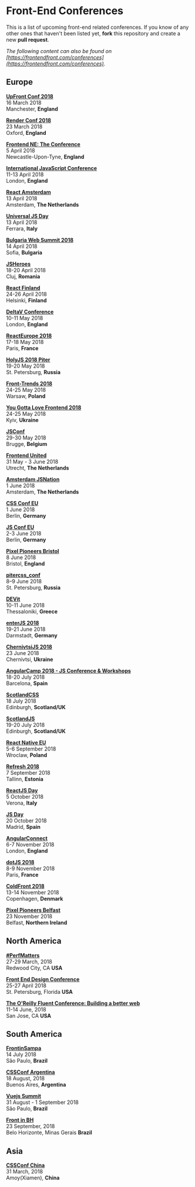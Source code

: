 # Front-End Conferences

This is a list of upcoming front-end related conferences. If you know of any other ones that haven't been listed yet, **fork** this repository and create a new **pull request**.

*The following content can also be found on [https://frontendfront.com/conferences](https://frontendfront.com/conferences).*


## Europe

[**UpFront Conf 2018**](http://upfrontconf.com)  
16 March 2018  
Manchester, **England**

[**Render Conf 2018**](https://2018.render-conf.com/)  
23 March 2018  
Oxford, **England**

[**Frontend NE: The Conference**](https://2018.frontendne.co.uk)  
5 April 2018  
Newcastle-Upon-Tyne, **England**

[**International JavaScript Conference**](https://javascript-conference.com/en/)  
11-13 April 2018  
London, **England**

[**React Amsterdam**](https://react.amsterdam)  
13 April 2018  
Amsterdam, **The Netherlands**

[**Universal JS Day**](http://2018.universaljsday.com)  
13 April 2018  
Ferrara, **Italy**  

[**Bulgaria Web Summit 2018**](https://bulgariawebsummit.com)  
14 April 2018  
Sofia, **Bulgaria**

[**JSHeroes**](https://jsheroes.io)  
18-20 April 2018  
Cluj, **Romania**

[**React Finland**](https://react-finland.fi/)  
24-26 April 2018  
Helsinki, **Finland**

[**DeltaV Conference**](https://2018.deltavconf.com)  
10-11 May 2018  
London, **England**  

[**ReactEurope 2018**](https://www.react-europe.org)  
17-18 May 2018  
Paris, **France**  

[**HolyJS 2018 Piter**](https://holyjs-piter.ru/en/)  
19-20 May 2018  
St. Petersburg, **Russia**  

[**Front-Trends 2018**](https://2018.front-trends.com/)  
24-25 May 2018  
Warsaw, **Poland**  

[**You Gotta Love Frontend 2018**](http://yglf.com.ua/)  
24-25 May 2018  
Kyiv, **Ukraine**

[**JSConf**](https://www.jsconf.be/en)  
29-30 May 2018  
Brugge, **Belgium**

[**Frontend United**](https://frontendunited.org/)  
31 May - 3 June 2018  
Utrecht, **The Netherlands**

[**Amsterdam JSNation**](https://amsterdamjs.com/)  
1 June 2018  
Amsterdam, **The Netherlands**

[**CSS Conf EU**](https://2018.cssconf.eu/)  
1 June 2018  
Berlin, **Germany**

[**JS Conf EU**](https://2018.jsconf.eu/)  
2-3 June 2018  
Berlin, **Germany**

[**Pixel Pioneers Bristol**](https://pixelpioneers.co/events/bristol-2018)  
8 June 2018  
Bristol, **England**

[**pitercss_conf**](https://pitercss.com/)  
8–9 June 2018  
St. Petersburg, **Russia**

[**DEVit**](http://devitconf.org/)  
10-11 June 2018  
Thessaloniki, **Greece**

[**enterJS 2018**](https://www.enterjs.de/)  
19-21 June 2018  
Darmstadt, **Germany**

[**ChernivtsiJS 2018**](https://chernivtsi.js.org/)  
23 June 2018  
Chernivtsi, **Ukraine**

[**AngularCamp 2018 - JS Conference & Workshops**](https://angularcamp.tech/)  
18-20 July 2018  
Barcelona, **Spain**

[**ScotlandCSS**](http://scotlandcss.com/)  
18 July 2018  
Edinburgh, **Scotland/UK**

[**ScotlandJS**](http://scotlandjs.com/)  
19-20 July 2018  
Edinburgh, **Scotland/UK**

[**React Native EU**](http://2018.reactjsday.it/)  
5-6 September 2018  
Wroclaw, **Poland**

[**Refresh 2018**](http://refresh.rocks/)  
7 September 2018  
Tallinn, **Estonia**

[**ReactJS Day**](http://2018.reactjsday.it/)  
5 October 2018  
Verona, **Italy**

[**JS Day**](http://2018.jsday.es/es/)  
20 October 2018  
Madrid, **Spain**

[**AngularConnect**](https://www.angularconnect.com/)  
6-7 November 2018  
London, **England**

[**dotJS 2018**](https://www.dotjs.io)  
8-9 November 2018  
Paris, **France**

[**ColdFront 2018**](https://2018.coldfront.co)  
13-14 November 2018  
Copenhagen, **Denmark**

[**Pixel Pioneers Belfast**](https://pixelpioneers.co/)  
23 November 2018  
Belfast, **Northern Ireland**

## North America

[**#PerfMatters**](https://perfmattersconf.com)  
27-29 March, 2018  
Redwood City, CA **USA**

[**Front End Design Conference**](https://frontenddesignconference.com/)  
25-27 April 2018  
St. Petersburg, Florida **USA**

[**The O'Reilly Fluent Conference: Building a better web**](https://conferences.oreilly.com/fluent/fl-ca)  
11-14 June, 2018  
San Jose, CA **USA**

## South America

[**FrontinSampa**](http://frontinsampa.com.br/)  
14 July 2018  
São Paulo, **Brazil**

[**CSSConf Argentina**](http://cssconfar.com)  
18 August, 2018  
Buenos Aires, **Argentina**

[**Vuejs Summit**](https://vuejssummit.com/)  
31 August - 1 September 2018  
São Paulo, **Brazil**

[**Front in BH**](https://frontinbh.com.br/)  
23 September, 2018  
Belo Horizonte, Minas Gerais **Brazil**

## Asia

[**CSSConf China**](https://css.w3ctech.com/?l=en)  
31 March, 2018  
Amoy(Xiamen), **China**
